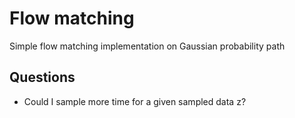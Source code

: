 # Flow matching

Simple flow matching implementation on Gaussian probability path

## Questions
 - Could I sample more time for a given sampled data z?